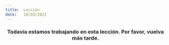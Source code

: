 ```yaml
---
title:  Lección
date:   18/03/2022
---
```


### <center>Todavía estamos trabajando en esta lección. Por favor, vuelva más tarde.</center>

